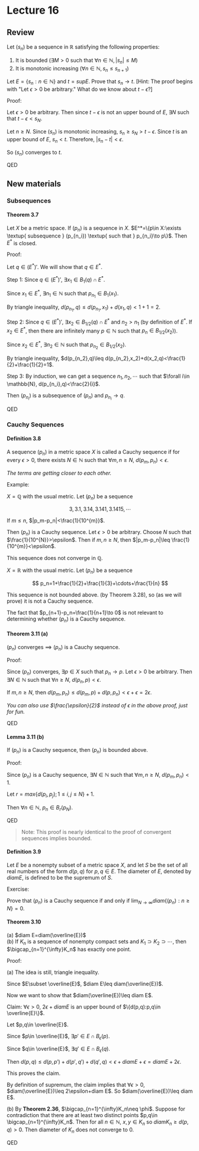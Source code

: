 # Lecture 16

## Review

Let $(s_n)$ be a sequence in $\mathbb{R}$ satisfying the following properties:

1. It is bounded ($\exists M>0$ such that $\forall n\in \mathbb{N}, |s_n|\leq M$)
2. It is monotonic increasing ($\forall n\in \mathbb{N}, s_n\leq s_{n+1}$)

Let $E=\{s_n:n\in \mathbb{N}\}$ and $t=sup E$. Prove that $s_n\to t$. [Hint: The proof begins with "Let $\epsilon>0$ be arbitrary." What do we know about $t-\epsilon$?]

Proof:

Let $\epsilon>0$ be arbitrary. Then since $t-\epsilon$ is not an upper bound of $E$, $\exists N$ such that $t-\epsilon<s_N$.

Let $n\geq N$. Since $(s_n)$ is monotonic increasing, $s_n\geq s_N>t-\epsilon$. Since $t$ is an upper bound of $E$, $s_n<t$. Therefore, $|s_n-t|<\epsilon$.

So $(s_n)$ converges to $t$.

QED

## New materials

### Subsequences

#### Theorem 3.7

Let $X$ be a metric space. If $(p_n)$ is a sequence in $X$. $E^*=\{p\in X:\exists \textup{ subsequence } (p_{n_i}) \textup{ such that } p_{n_i}\to p\}$. Then $E^*$ is closed.

Proof:

Let $q\in (E^*)'$. We will show that $q\in E^*$.

Step 1: Since $q\in (E^*)'$, $\exists x_1\in B_1(q)\cap E^*$.

Since $x_1\in E^*$, $\exists n_1\in \mathbb{N}$ such that $p_{n_1}\in B_1(x_1)$.

By triangle inequality, $d(p_{n_1},q)\leq d(p_{n_1},x_1)+d(x_1,q)<1+1=2$.

Step 2: Since $q\in (E^*)'$, $\exists x_2\in B_{1/2}(q)\cap E^*$ and $n_2>n_1$ (by definition of $E^*$. If $x_2\in E^*$, then there are infinitely many $p\in \mathbb{N}$ such that $p_n\in B_{1/2}(x_2)$).

Since $x_2\in E^*$, $\exists n_2\in \mathbb{N}$ such that $p_{n_2}\in B_{1/2}(x_2)$.

By triangle inequality, $d(p_{n_2},q)\leq d(p_{n_2},x_2)+d(x_2,q)<\frac{1}{2}+\frac{1}{2}=1$.

Step 3: By induction, we can get a sequence $n_1,n_2,\cdots$ such that $\forall i\in \mathbb{N}, d(p_{n_i},q)<\frac{2}{i}$.

Then $(p_{n_i})$ is a subsequence of $(p_n)$ and $p_{n_i}\to q$.

QED

### Cauchy Sequences

#### Definition 3.8

A sequence $(p_n)$ in a metric space $X$ is called a Cauchy sequence if for every $\epsilon>0$, there exists $N\in \mathbb{N}$ such that $\forall m,n\geq N$, $d(p_m,p_n)<\epsilon$.

*The terms are getting closer to each other.*

Example:

$X=\mathbb{Q}$ with the usual metric. Let $(p_n)$ be a sequence

$$
3,3.1,3.14,3.141,3.1415,\cdots
$$

If $m\leq n$, $|p_m-p_n|<\frac{1}{10^{m}}$.

Then $(p_n)$ is a Cauchy sequence. Let $\epsilon>0$ be arbitrary. Choose $N$ such that $\frac{1}{10^{N}}>\epsilon$. Then if $m,n\geq N$, then $|p_m-p_n|\leq \frac{1}{10^{m}}<\epsilon$.

This sequence does not converge in $\mathbb{Q}$.

$X=\mathbb{R}$ with the usual metric. Let $(p_n)$ be a sequence

$$
p_n=1+\frac{1}{2}+\frac{1}{3}+\cdots+\frac{1}{n}
$$

This sequence is not bounded above. (by Theorem 3.28), so (as we will prove) it is not a Cauchy sequence.

The fact that $p_{n+1}-p_n=\frac{1}{n+1}\to 0$ is not relevant to determining whether $(p_n)$ is a Cauchy sequence.

#### Theorem 3.11 (a)

$(p_n)$ converges $\implies$ $(p_n)$ is a Cauchy sequence.

Proof:

Since $(p_n)$ converges, $\exists p\in X$ such that $p_n\to p$. Let $\epsilon>0$ be arbitrary. Then $\exists N\in \mathbb{N}$ such that $\forall n\geq N$, $d(p_n,p)<\epsilon$.

If $m,n\geq N$, then $d(p_m,p_n)\leq d(p_m,p)+d(p,p_n)<\epsilon+\epsilon=2\epsilon$.

*You can also use $\frac{\epsilon}{2}$ instead of $\epsilon$ in the above proof, just for fun.*

QED

#### Lemma 3.11 (b)

If $(p_n)$ is a Cauchy sequence, then $(p_n)$ is bounded above.

Proof:

Since $(p_n)$ is a Cauchy sequence, $\exists N\in \mathbb{N}$ such that $\forall m,n\geq N$, $d(p_m,p_n)<1$.

Let $r=max\{d(p_i,p_j);1\leq i,j\leq N\}+1$.

Then $\forall n\in \mathbb{N}$, $p_n\in B_r(p_N)$.

QED

> Note: This proof is nearly identical to the proof of convergent sequences implies bounded.

#### Definition 3.9

Let $E$ be a nonempty subset of a metric space $X$, and let $S$ be the set of all real numbers of the form $d(p,q)$ for $p,q\in E$. The diameter of $E$, denoted by $diam E$, is defined to be the supremum of $S$.

Exercise:

Prove that $(p_n)$ is a Cauchy sequence if and only if $\lim_{N\to \infty}diam\{(p_n):n\geq N\}=0$.

#### Theorem 3.10

(a) $diam E=diam(\overline{E})$  
(b) If $K_n$ is a sequence of nonempty compact sets and $K_1\supset K_2\supset \cdots$, then $\bigcap_{n=1}^{\infty}K_n$ has exactly one point.

Proof:

(a) The idea is still, triangle inequality.

Since $E\subset \overline{E}$, $diam E\leq diam(\overline{E})$.

Now we want to show that $diam(\overline{E})\leq diam E$.

Claim: $\forall \epsilon>0$, $2\epsilon+diam E$ is an upper bound of $\{d(p,q):p,q\in \overline{E}\}$.

Let $p,q\in \overline{E}$.

Since $p\in \overline{E}$, $\exists p'\in E\cap B_\epsilon(p)$.

Since $q\in \overline{E}$, $\exists q'\in E\cap B_\epsilon(q)$.

Then $d(p,q)\leq d(p,p')+d(p',q')+d(q',q)<\epsilon+diam E+\epsilon=diam E+2\epsilon$.

This proves the claim.

By definition of supremum, the claim implies that $\forall \epsilon>0$, $diam(\overline{E})\leq 2\epsilon+diam E$. So $diam(\overline{E})\leq diam E$.

(b) By **Theorem 2.36**, $\bigcap_{n=1}^{\infty}K_n\neq \phi$. Suppose for contradiction that there are at least two distinct points $p,q\in \bigcap_{n=1}^{\infty}K_n$. Then for all $n\in \mathbb{N}$, $x,y\in K_n$ so $diam K_n\geq d(p,q)>0$. Then diameter of $K_n$ does not converge to 0.

QED

